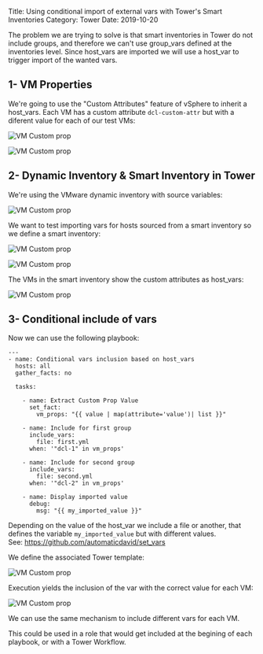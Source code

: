 Title: Using conditional import of external vars with Tower's Smart Inventories
Category: Tower
Date: 2019-10-20


The problem we are trying to solve is that smart inventories in Tower do not include groups, and therefore we can't use group_vars defined at the inventories level. Since host_vars are imported we will use a host_var to trigger import of the wanted vars.

## 1- VM Properties

We're going to use the "Custom Attributes" feature of vSphere to inherit a host_vars. Each VM has a custom attribute `dcl-custom-attr` but with a diferent value for each of our test VMs:

![VM Custom prop]({attach}/images/custom-prop.png)

![VM Custom prop]({attach}/images/custom-prop-2.png)

## 2- Dynamic Inventory & Smart Inventory in Tower

We're using the VMware dynamic inventory with source variables: 

![VM Custom prop]({attach}/images/inv.png)

We want to test importing vars for hosts sourced from a smart inventory so we define a smart inventory:

![VM Custom prop]({attach}/images/smart.png)

![VM Custom prop]({attach}/images/smart-hosts.png)

The VMs in the smart inventory show the custom attributes as host_vars:

![VM Custom prop]({attach}/images/vars.png)

## 3- Conditional include of vars

Now we can use the following playbook:

	---
	- name: Conditional vars inclusion based on host_vars 
	  hosts: all
	  gather_facts: no
	  
	  tasks:
	  	        
	    - name: Extract Custom Prop Value
	      set_fact:
	        vm_props: "{{ value | map(attribute='value')| list }}" 
	        
	    - name: Include for first group
	      include_vars:
	        file: first.yml
	      when: '"dcl-1" in vm_props'
	      
	    - name: Include for second group
	      include_vars:
	        file: second.yml
	      when: '"dcl-2" in vm_props'
	
	    - name: Display imported value
	      debug: 
	        msg: "{{ my_imported_value }}"
	        
Depending on the value of the host_var we include a file or another, that defines the variable `my_imported_value` but with different values. <BR>
See: https://github.com/automaticdavid/set_vars
	
We define the associated Tower template:

![VM Custom prop]({attach}/images/template.png)

Execution yields the inclusion of the var with the correct value for each VM: 

![VM Custom prop]({attach}/images/result.png)

We can use the same mechanism to include different vars for each VM.
 
This could be used in a role that would get included at the begining of each playbook, or with a Tower Workflow. 




